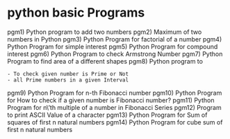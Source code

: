 # python basic Programs

pgm1) Python program to add two numbers
pgm2) Maximum of two numbers in Python
pgm3) Python Program for factorial of a number
pgm4) Python Program for simple interest
pgm5) Python Program for compound interest
pgm6) Python Program to check Armstrong Number
pgm7) Python Program to find area of a different shapes
pgm8) Python program to

    - To check given number is Prime or Not
    - all Prime numbers in a given Interval

pgm9) Python Program for n-th Fibonacci number
pgm10) Python Program for How to check if a given number is Fibonacci number?
pgm11) Python Program for n\’th multiple of a number in Fibonacci Series
pgm12) Program to print ASCII Value of a character
pgm13) Python Program for Sum of squares of first n natural numbers
pgm14) Python Program for cube sum of first n natural numbers

